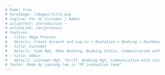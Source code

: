 ```yaml
---
# home: true
# heroImage: /images/title.png
# tagline: For GC Customer / Admin
# actionText: Introduction →
# actionLink: /en/process/
# features:
# - title: Mega Process
#   details: Create Account and Log-in > Quotation > Booking > Dashboard
# - title: Customer
#   details: Team Mgt, Make Booking, Booking Status, Communication with Admin
# - title: Admin
#   details: Customer Mgt, Tariff, Booking Mgt, Communication with Customer
# footer: Made by jaesang.lee in "FF innovation team"
---
```

